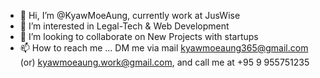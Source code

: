 - 👋 Hi, I’m @KyawMoeAung, currently work at JusWise
- 👀 I’m interested in Legal-Tech & Web Development
- 💞️ I’m looking to collaborate on New Projects with startups
- 📫 How to reach me ... DM me via mail kyawmoeaung365@gmail.com (or) kyawmoeaung.work@gmail.com, and call me at +95 9 955751235
<!---
KyawMoeAungRainn/KyawMoeAungRainn is a ✨ special ✨ repository because its `README.md` (this file) appears on your GitHub profile.
You can click the Preview link to take a look at your changes.
--->
